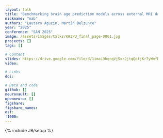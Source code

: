 ```yaml
---
layout: talk
title: "Benchmarking brain age prediction models across external MRI datasets: Robutness, biases and interpretability"
nickname: "mab"
authors: "Lautaro Aguzin, Martín Belzunce"
year: "2025"
conference: "SAN 2025"
image: /assets/images/talks/KHIPU_final_page-0001.jpg
projects: []
tags: []

# Content
slides: https://drive.google.com/file/d/1imaL9hqnqVj5xrJjtqQotjKr7yWmfDRM/view?usp=drive_link
video:

# Links
doi:

# Data and code
github: []
neurovault: []
openneuro: []
figshare:
figshare_names:
osf:
f1000:
---
```

{% include JB/setup %}
